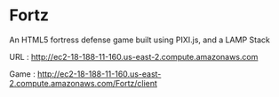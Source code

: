 # Fortz
An HTML5 fortress defense game built using PIXI.js, and a LAMP Stack

URL : http://ec2-18-188-11-160.us-east-2.compute.amazonaws.com

Game : http://ec2-18-188-11-160.us-east-2.compute.amazonaws.com/Fortz/client
